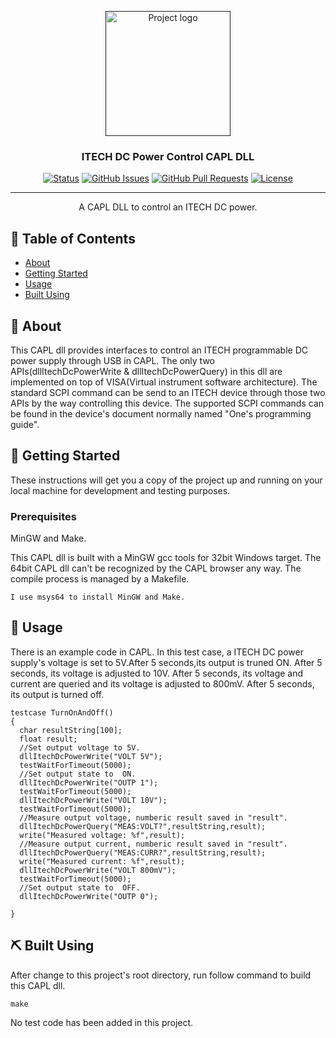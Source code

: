 <p align="center">
  <a href="" rel="noopener">
 <img width=200px height=200px src="https://i.imgur.com/6wj0hh6.jpg" alt="Project logo"></a>
</p>

<h3 align="center">ITECH DC Power Control CAPL DLL</h3>

<div align="center">

[![Status](https://img.shields.io/badge/status-active-success.svg)]()
[![GitHub Issues](https://img.shields.io/github/issues/huangdong332/ITECH_DC_POWER_CAPL_DLL)](https://github.com/huangdong332/ITECH_DC_POWER_CAPL_DLL/issues)
[![GitHub Pull Requests](https://img.shields.io/github/issues-pr/huangdong332/ITECH_DC_POWER_CAPL_DLL)](https://github.com/huangdong332/ITECH_DC_POWER_CAPL_DLL/pulls)
[![License](https://img.shields.io/badge/license-MIT-blue.svg)](/LICENSE)

</div>

---

<p align="center"> A CAPL DLL to control an ITECH DC power.
    <br> 
</p>

## 📝 Table of Contents

- [About](#about)
- [Getting Started](#getting_started)
- [Usage](#usage)
- [Built Using](#built_using)

## 🧐 About <a name = "about"></a>

This CAPL dll provides interfaces to control an ITECH programmable DC power supply through USB in CAPL.
The only two APIs(dllItechDcPowerWrite & dllItechDcPowerQuery) in this dll are implemented on top of VISA(Virtual instrument software architecture).
The standard SCPI command can be send to an ITECH device through those two APIs by the way controlling this device.
The supported SCPI commands can be found in the device's document normally named "One's programming guide".

## 🏁 Getting Started <a name = "getting_started"></a>

These instructions will get you a copy of the project up and running on your local machine for development and testing purposes. 

### Prerequisites

MinGW and Make.

This CAPL dll is built with a MinGW gcc tools for 32bit Windows target. The 64bit CAPL dll can't be recognized by the CAPL browser any way. The compile process is managed by a Makefile.

```
I use msys64 to install MinGW and Make.
```

## 🎈 Usage <a name="usage"></a>

There is an example code in CAPL. In this test case, a ITECH DC power supply's voltage is set to 5V.After 5 seconds,its output is truned ON. After 5 seconds, its voltage is adjusted to 10V. After 5 seconds, its voltage and current are queried and its voltage is adjusted to 800mV. After 5 seconds, its output is turned off.

```
testcase TurnOnAndOff()
{
  char resultString[100];
  float result;
  //Set output voltage to 5V.
  dllItechDcPowerWrite("VOLT 5V");
  testWaitForTimeout(5000);
  //Set output state to  ON.
  dllItechDcPowerWrite("OUTP 1");
  testWaitForTimeout(5000);
  dllItechDcPowerWrite("VOLT 10V");
  testWaitForTimeout(5000);
  //Measure output voltage, numberic result saved in "result".
  dllItechDcPowerQuery("MEAS:VOLT?",resultString,result);
  write("Measured voltage: %f",result);
  //Measure output current, numberic result saved in "result".
  dllItechDcPowerQuery("MEAS:CURR?",resultString,result);
  write("Measured current: %f",result);
  dllItechDcPowerWrite("VOLT 800mV");
  testWaitForTimeout(5000);
  //Set output state to  OFF.
  dllItechDcPowerWrite("OUTP 0");
  
}
```

## ⛏️ Built Using <a name = "built_using"></a>

After change to this project's root directory, run follow command to build this CAPL dll.

```
make
```

No test code has been added in this project.
